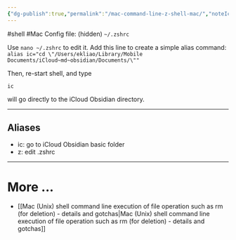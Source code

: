 ```yaml
---
{"dg-publish":true,"permalink":"/mac-command-line-z-shell-mac/","noteIcon":"2"}
---
```



#shell
#Mac 
Config file: (hidden) `~/.zshrc`

Use `nano ~/.zshrc` to edit it. Add this line to create a simple alias command:
`alias ic="cd \"/Users/ekliao/Library/Mobile Documents/iCloud~md~obsidian/Documents/\""`

Then, re-start shell, and type

`ic`

will go directly to the iCloud Obsidian directory.

---
## Aliases

- ic: go to iCloud Obsidian basic folder
- z: edit .zshrc

---
# More ...
- [[Mac (Unix) shell command line execution of file operation such as rm (for deletion) - details and gotchas\|Mac (Unix) shell command line execution of file operation such as rm (for deletion) - details and gotchas]]